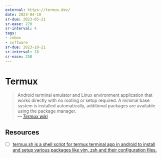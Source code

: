 ```yaml
---
external: https://termux.dev/
date: 2023-04-10
sr-due: 2023-05-21
sr-ease: 270
sr-interval: 4
tags:
- inbox
- software
sr-due: 2023-10-21
sr-interval: 18
sr-ease: 250
---
```


# Termux

> Android terminal emulator and Linux environment application that works
> directly with no rooting or setup required. A minimal base system is installed
> automatically, additional packages are available using the package manager.\
> — <cite>[Termux wiki](https://wiki.termux.com/wiki/Main_Page)</cite>

## Resources

- [ ] [termux.sh is a shell script for termux terminal app in android to install and setup various packages like vim, zsh and their configuration files.](https://github.com/sahilsehwag/android-termux-setup-script)


